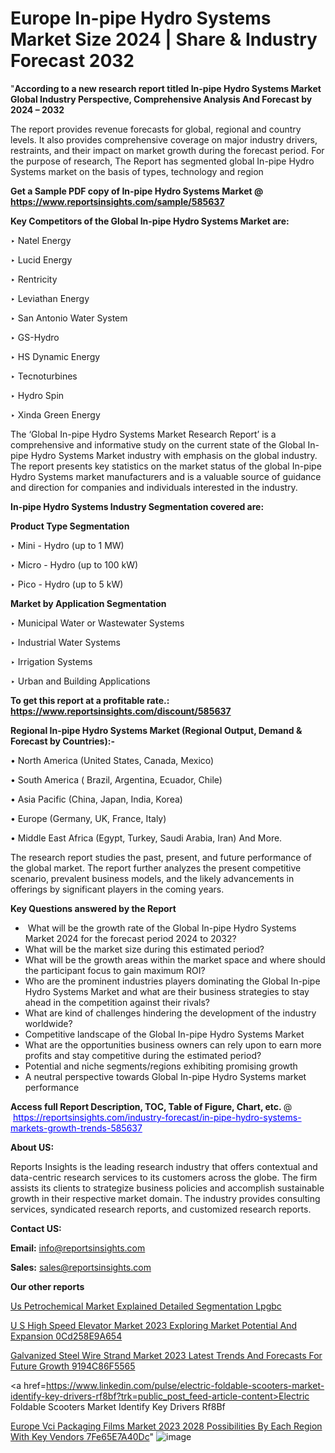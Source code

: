 # Europe In-pipe Hydro Systems Market Size 2024 | Share & Industry Forecast 2032

"<strong>According to a new research report titled In-pipe Hydro Systems Market Global Industry Perspective, Comprehensive Analysis And Forecast by 2024 – 2032</strong>

The report provides revenue forecasts for global, regional and country levels. It also provides comprehensive coverage on major industry drivers, restraints, and their impact on market growth during the forecast period. For the purpose of research, The Report has segmented global In-pipe Hydro Systems market on the basis of types, technology and region

<strong>Get a Sample PDF copy of In-pipe Hydro Systems Market </strong><strong>@<a href=https://www.reportsinsights.com/sample/585637 style=color:#0000ff;> https://www.reportsinsights.com/sample/585637</a></strong></font>

<strong>Key Competitors of the Global In-pipe Hydro Systems Market are:</strong>

‣ Natel Energy

‣ Lucid Energy

‣ Rentricity

‣ Leviathan Energy

‣ San Antonio Water System

‣ GS-Hydro

‣ HS Dynamic Energy

‣ Tecnoturbines

‣ Hydro Spin

‣ Xinda Green Energy

The ‘Global In-pipe Hydro Systems Market Research Report’ is a comprehensive and informative study on the current state of the Global In-pipe Hydro Systems Market industry with emphasis on the global industry. The report presents key statistics on the market status of the global In-pipe Hydro Systems market manufacturers and is a valuable source of guidance and direction for companies and individuals interested in the industry.

<strong>In-pipe Hydro Systems Industry Segmentation covered are:</strong>

<strong>Product Type Segmentation</strong>

‣    Mini - Hydro (up to 1 MW)

‣ Micro - Hydro (up to 100 kW)

‣ Pico - Hydro (up to 5 kW)

<strong>Market by Application Segmentation</strong>

‣   Municipal Water or Wastewater Systems

‣ Industrial Water Systems

‣ Irrigation Systems

‣ Urban and Building Applications

<strong>To get this report at a profitable rate.: <a href=https://www.reportsinsights.com/discount/585637 style=color:#0000ff;>https://www.reportsinsights.com/discount/585637</a></strong></font>

<strong>Regional In-pipe Hydro Systems Market (Regional Output, Demand &amp; Forecast by Countries):-</strong>

• North America (United States, Canada, Mexico)

• South America ( Brazil, Argentina, Ecuador, Chile)

• Asia Pacific (China, Japan, India, Korea)

• Europe (Germany, UK, France, Italy)

• Middle East Africa (Egypt, Turkey, Saudi Arabia, Iran) And More.

The research report studies the past, present, and future performance of the global market. The report further analyzes the present competitive scenario, prevalent business models, and the likely advancements in offerings by significant players in the coming years.

<strong>Key Questions answered by the Report</strong>
<ul>
  <li> What will be the growth rate of the Global In-pipe Hydro Systems Market 2024 for the forecast period 2024 to 2032?</li>
  <li>What will be the market size during this estimated period?</li>
  <li>What will be the growth areas within the market space and where should the participant focus to gain maximum ROI?</li>
  <li>Who are the prominent industries players dominating the Global In-pipe Hydro Systems Market and what are their business strategies to stay ahead in the competition against their rivals?</li>
  <li>What are kind of challenges hindering the development of the industry worldwide?</li>
  <li>Competitive landscape of the Global In-pipe Hydro Systems Market</li>
  <li>What are the opportunities business owners can rely upon to earn more profits and stay competitive during the estimated period?</li>
  <li>Potential and niche segments/regions exhibiting promising growth</li>
  <li>A neutral perspective towards Global In-pipe Hydro Systems market performance</li>
</ul>
<strong>Access full Report Description, TOC, Table of Figure, Chart, etc. </strong>@  <a href=https://reportsinsights.com/industry-forecast/in-pipe-hydro-systems-markets-growth-trends-585637 style=color:#0000ff;>https://reportsinsights.com/industry-forecast/in-pipe-hydro-systems-markets-growth-trends-585637</a></font>

<strong><strong>About US</strong>:</strong>

Reports Insights is the leading research industry that offers contextual and data-centric research services to its customers across the globe. The firm assists its clients to strategize business policies and accomplish sustainable growth in their respective market domain. The industry provides consulting services, syndicated research reports, and customized research reports.

<strong>Contact US:</strong>

<p class=""""><b>Email:</b> <a href=mailto:info@reportsinsights.com>info@reportsinsights.com</a></p>
<p class=""""><b>Sales:</b> <a href=mailto:sales@reportsinsights.com>sales@reportsinsights.com</a></p>

<strong>Our other reports</strong>

<a href=https://www.linkedin.com/pulse/us-petrochemical-market-explained-detailed-segmentation-lpgbc/>Us Petrochemical Market Explained Detailed Segmentation Lpgbc</a>

<a href=https://medium.com/@gd336335/u-s-high-speed-elevator-market-2023-exploring-market-potential-and-expansion-0cd258e9a654>U S High Speed Elevator Market 2023 Exploring Market Potential And Expansion 0Cd258E9A654</a>

<a href=https://medium.com/@swatiga40/galvanized-steel-wire-strand-market-2023-latest-trends-and-forecasts-for-future-growth-9194c86f5565>Galvanized Steel Wire Strand Market 2023 Latest Trends And Forecasts For Future Growth 9194C86F5565</a>

<a href=https://www.linkedin.com/pulse/electric-foldable-scooters-market-identify-key-drivers-rf8bf?trk=public_post_feed-article-content>Electric Foldable Scooters Market Identify Key Drivers Rf8Bf</a>

<a href=https://medium.com/@reportsinsights23/europe-vci-packaging-films-market-2023-2028-possibilities-by-each-region-with-key-vendors-7fe65e7a40dc>Europe Vci Packaging Films Market 2023 2028 Possibilities By Each Region With Key Vendors 7Fe65E7A40Dc</a>"
![image](https://github.com/daminid12/RImarketresearch/assets/158430485/b09d07c0-921e-472c-a726-b0caea12fc9c)
